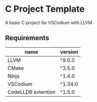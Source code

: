# C Project Template
A basic C project for VSCodium with LLVM

## Requirements
**name**           | **version**
------------------ | -----------
LLVM               | ^9.0.0
CMake              | ^3.5.0
Ninja              | ^1.4.0
VSCodium           | ^1.34.0
CodeLLDB extention | ^1.5.0
